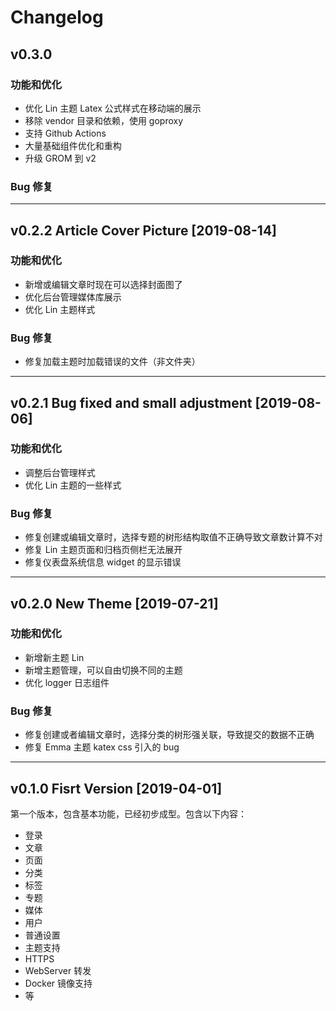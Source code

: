 # Changelog

## v0.3.0

### 功能和优化
- 优化 Lin 主题 Latex 公式样式在移动端的展示
- 移除 vendor 目录和依赖，使用 goproxy
- 支持 Github Actions
- 大量基础组件优化和重构
- 升级 GROM 到 v2

### Bug 修复


---

## v0.2.2 Article Cover Picture [2019-08-14]

### 功能和优化
- 新增或编辑文章时现在可以选择封面图了
- 优化后台管理媒体库展示
- 优化 Lin 主题样式

### Bug 修复
- 修复加载主题时加载错误的文件（非文件夹）

---

## v0.2.1 Bug fixed and small adjustment [2019-08-06]

### 功能和优化
- 调整后台管理样式
- 优化 Lin 主题的一些样式

### Bug 修复
- 修复创建或编辑文章时，选择专题的树形结构取值不正确导致文章数计算不对
- 修复 Lin 主题页面和归档页侧栏无法展开
- 修复仪表盘系统信息 widget 的显示错误

---

## v0.2.0 New Theme [2019-07-21]

### 功能和优化

- 新增新主题 Lin
- 新增主题管理，可以自由切换不同的主题
- 优化 logger 日志组件

### Bug 修复

- 修复创建或者编辑文章时，选择分类的树形强关联，导致提交的数据不正确
- 修复 Emma 主题 katex css 引入的 bug

---

## v0.1.0 Fisrt Version [2019-04-01]

第一个版本，包含基本功能，已经初步成型。包含以下内容：

- 登录
- 文章
- 页面
- 分类
- 标签
- 专题
- 媒体
- 用户
- 普通设置
- 主题支持
- HTTPS
- WebServer 转发
- Docker 镜像支持
- 等
